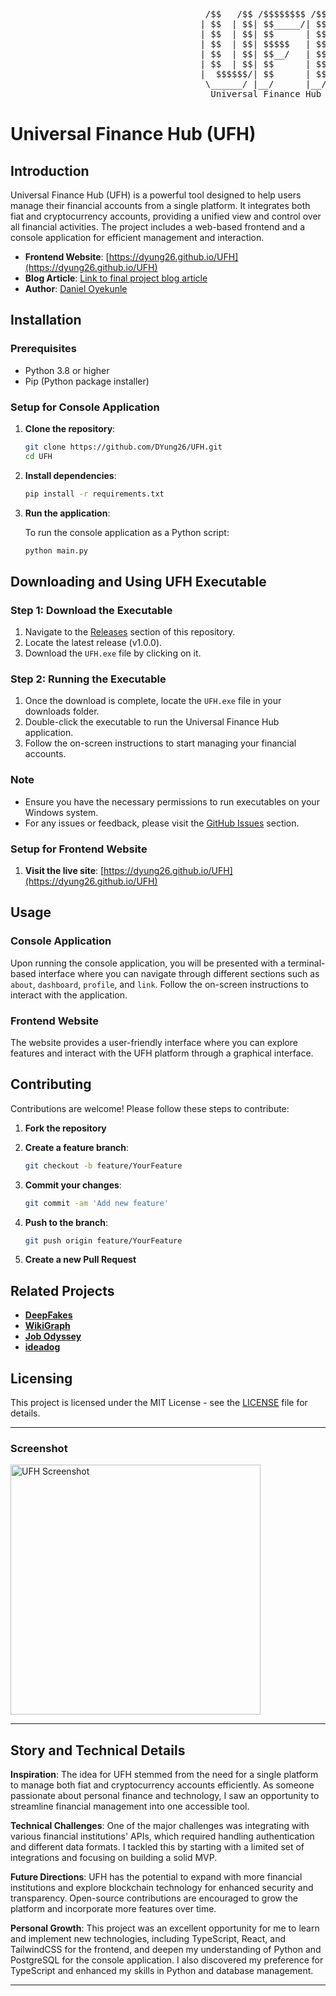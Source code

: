 <pre>
                                     /$$   /$$ /$$$$$$$$ /$$   /$$
                                    | $$  | $$| $$_____/| $$  | $$
                                    | $$  | $$| $$      | $$  | $$
                                    | $$  | $$| $$$$$   | $$$$$$$$
                                    | $$  | $$| $$__/   | $$__  $$
                                    | $$  | $$| $$      | $$  | $$
                                    |  $$$$$$/| $$      | $$  | $$
                                     \______/ |__/      |__/  |__/
                                      Universal Finance Hub (UFH)
</pre>
# Universal Finance Hub (UFH)
## Introduction

Universal Finance Hub (UFH) is a powerful tool designed to help users manage their financial accounts from a single platform. It integrates both fiat and cryptocurrency accounts, providing a unified view and control over all financial activities. The project includes a web-based frontend and a console application for efficient management and interaction.

- **Frontend Website**: [https://dyung26.github.io/UFH](https://dyung26.github.io/UFH)
- **Blog Article**: [Link to final project blog article]()
- **Author**: [Daniel Oyekunle](https://www.linkedin.com/in/daniel-oyekunle/)

## Installation

### Prerequisites

- Python 3.8 or higher
- Pip (Python package installer)

### Setup for Console Application

1. **Clone the repository**:

   ```bash
   git clone https://github.com/DYung26/UFH.git
   cd UFH
   ```

2. **Install dependencies**:

   ```bash
   pip install -r requirements.txt
   ```

3. **Run the application**:

   To run the console application as a Python script:

   ```bash
   python main.py
   ```

   <!--To run the compiled executable (if created with PyInstaller):

   ```bash
   ./UFH.exe  # On Windows
   ./UFH      # On Unix-based systems
   ```-->

## Downloading and Using UFH Executable

### Step 1: Download the Executable
1. Navigate to the [Releases](https://github.com/DYung26/UFH/releases) section of this repository.
2. Locate the latest release (v1.0.0).
3. Download the `UFH.exe` file by clicking on it.

### Step 2: Running the Executable
1. Once the download is complete, locate the `UFH.exe` file in your downloads folder.
2. Double-click the executable to run the Universal Finance Hub application.
3. Follow the on-screen instructions to start managing your financial accounts.

### Note
- Ensure you have the necessary permissions to run executables on your Windows system.
- For any issues or feedback, please visit the [GitHub Issues](https://github.com/DYung26/UFH/issues) section.


### Setup for Frontend Website

1. **Visit the live site**: [https://dyung26.github.io/UFH](https://dyung26.github.io/UFH)

## Usage

### Console Application

Upon running the console application, you will be presented with a terminal-based interface where you can navigate through different sections such as `about`, `dashboard`, `profile`, and `link`. Follow the on-screen instructions to interact with the application.

### Frontend Website

The website provides a user-friendly interface where you can explore features and interact with the UFH platform through a graphical interface.

## Contributing

Contributions are welcome! Please follow these steps to contribute:

1. **Fork the repository**
2. **Create a feature branch**:
   
   ```bash
   git checkout -b feature/YourFeature
   ```

3. **Commit your changes**:

   ```bash
   git commit -am 'Add new feature'
   ```

4. **Push to the branch**:

   ```bash
   git push origin feature/YourFeature
   ```

5. **Create a new Pull Request**

## Related Projects

- **[DeepFakes](https://github.com/username/DeepFakes)**
- **[WikiGraph](https://github.com/username/WikiGraph)**
- **[Job Odyssey](https://github.com/username/Job-Odyssey)**
- **[ideadog](https://github.com/username/ideadog)**

## Licensing

This project is licensed under the MIT License - see the [LICENSE](LICENSE) file for details.

---

### Screenshot

<!--![UFH Screenshot](https://drive.google.com/uc?export=view&id=1aDO8kd46WApZFEotYlgojQO1EUV2B-uy)-->
<img src="https://drive.google.com/uc?export=view&id=1aDO8kd46WApZFEotYlgojQO1EUV2B-uy" alt="UFH Screenshot" width="400"/>

---

## Story and Technical Details

**Inspiration**: The idea for UFH stemmed from the need for a single platform to manage both fiat and cryptocurrency accounts efficiently. As someone passionate about personal finance and technology, I saw an opportunity to streamline financial management into one accessible tool.

**Technical Challenges**: One of the major challenges was integrating with various financial institutions' APIs, which required handling authentication and different data formats. I tackled this by starting with a limited set of integrations and focusing on building a solid MVP. 

**Future Directions**: UFH has the potential to expand with more financial institutions and explore blockchain technology for enhanced security and transparency. Open-source contributions are encouraged to grow the platform and incorporate more features over time.

**Personal Growth**: This project was an excellent opportunity for me to learn and implement new technologies, including TypeScript, React, and TailwindCSS for the frontend, and deepen my understanding of Python and PostgreSQL for the console application. I also discovered my preference for TypeScript and enhanced my skills in Python and database management.

---
